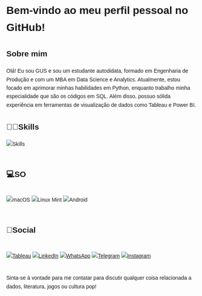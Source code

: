 <div class="markdown-body" style="font-family: Arial, sans-serif; line-height: 1.6;">

  <h1>Bem-vindo ao meu perfil pessoal no GitHub!</h1>

  <h2>Sobre mim</h2>
  <p>Olá! Eu sou GUS e sou um estudante autodidata, formado em Engenharia de Produção e com um MBA em Data Science e Analytics. Atualmente, estou focado em aprimorar minhas habilidades em Python, enquanto trabalho minha especialidade que são os códigos em SQL. Além disso, possuo sólida experiência em ferramentas de visualização de dados como Tableau e Power BI.</p>

  <h2>🐱‍👤Skills</h2>
  <div>
    <img src="https://skillicons.dev/icons?i=gcp,python,git&perline=3" alt="Skills">
  </div><br>

  <h2>💻SO</h2>
  <div style="display: inline_block"> <br>
    <img src="https://img.shields.io/badge/mac%20os-000000?style=for-the-badge&logo=apple&logoColor=white" alt="macOS">
    <img src="https://img.shields.io/badge/Linux_Mint-87CF3E?style=for-the-badge&logo=linux-mint&logoColor=white" alt="Linux Mint">
    <img src="https://img.shields.io/badge/Android-3DDC84?style=for-the-badge&logo=android&logoColor=white" alt="Android">
  </div> <br>

  <h2>📱Social</h2>
  <div style="display: inline_block"> <br>
    <a href="https://public.tableau.com/app/profile/gustavo.santos.jos."><img src="https://img.shields.io/badge/Tableau-E97627?style=for-the-badge&logo=Tableau&logoColor=white" alt="Tableau"></a>
    <a href="https://www.linkedin.com/in/gusdata"><img src="https://img.shields.io/badge/LinkedIn-0077B5?style=for-the-badge&logo=linkedin&logoColor=white" alt="LinkedIn"></a>
    <a href="https://api.whatsapp.com/send?phone=5511970190176"><img src="https://img.shields.io/badge/WhatsApp-25D366?style=for-the-badge&logo=whatsapp&logoColor=white" alt="WhatsApp"></a>
    <a href="https://t.me/FiodorDostoievski"><img src="https://img.shields.io/badge/Telegram-2CA5E0?style=for-the-badge&logo=telegram&logoColor=white" alt="Telegram"></a>
    <a href="https://www.instagram.com/gus.net.br/"><img src="https://img.shields.io/badge/Instagram-E4405F?style=for-the-badge&logo=instagram&logoColor=white" alt="Instagram"></a>
  </div> <br>

  <p>Sinta-se à vontade para me contatar para discutir qualquer coisa relacionada a dados, literatura, jogos ou cultura pop!</p>

</div>
